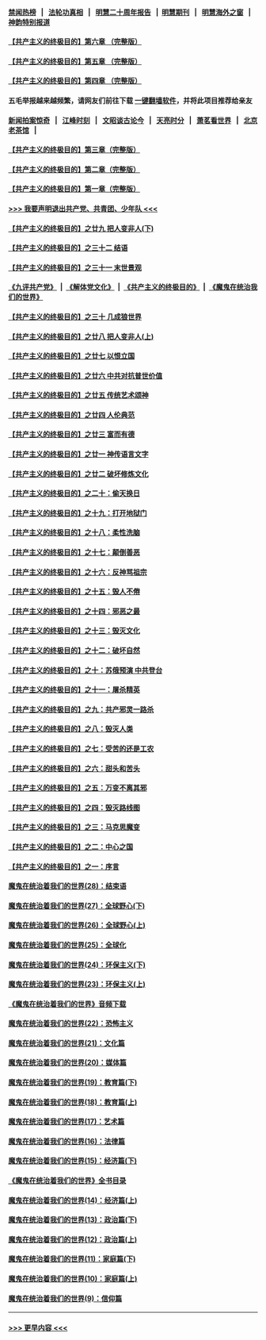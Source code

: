 #### [禁闻热榜](热点新闻.md?=0)  &nbsp;&nbsp;|&nbsp;&nbsp; [法轮功真相](https://github.com/gfw-breaker/truth/blob/master/README.md?=0) &nbsp;&nbsp;|&nbsp;&nbsp; [明慧二十周年报告](https://github.com/gfw-breaker/mh-reports/blob/master/README.md?=0) &nbsp;&nbsp;|&nbsp;&nbsp;[明慧期刊](https://github.com/gfw-breaker/mh-qikan) &nbsp;&nbsp;|&nbsp;&nbsp; [明慧海外之窗](https://github.com/gfw-breaker/mh-news/blob/master/README.md?=0) &nbsp;&nbsp;|&nbsp;&nbsp; [神韵特别报道](https://github.com/gfw-breaker/mh-news/blob/master/shenyun.md?=0)
#### [【共产主义的终极目的】第六章 （完整版）](../pages/nsc422/n11428913.md?t=02270602) 
#### [【共产主义的终极目的】第五章 （完整版）](../pages/nsc422/n11428912.md?t=02270602) 
#### [【共产主义的终极目的】第四章 （完整版）](../pages/nsc422/n11428907.md?t=02270602) 
#### 五毛举报越来越频繁，请网友们前往下载 [一键翻墙软件](https://github.com/gfw-breaker/ssr-accounts)，并将此项目推荐给亲友
#### [新闻拍案惊奇](https://github.com/gfw-breaker/banned-news/blob/master/pages/link4.md) &nbsp;&nbsp;|&nbsp;&nbsp; [江峰时刻](https://github.com/gfw-breaker/banned-news/blob/master/pages/link4.md) &nbsp;&nbsp;|&nbsp;&nbsp; [文昭谈古论今](https://github.com/gfw-breaker/banned-news/blob/master/pages/link4.md) &nbsp;&nbsp;|&nbsp;&nbsp; [天亮时分](https://github.com/gfw-breaker/banned-news/blob/master/pages/link4.md) &nbsp;&nbsp;|&nbsp;&nbsp; [萧茗看世界](https://github.com/gfw-breaker/banned-news/blob/master/pages/link4.md) &nbsp;&nbsp;|&nbsp;&nbsp; [北京老茶馆](https://github.com/gfw-breaker/banned-news/blob/master/pages/link4.md) &nbsp;&nbsp;|&nbsp;&nbsp; 
#### [【共产主义的终极目的】第三章（完整版）](../pages/nsc422/n11428848.md?t=02270602) 
#### [【共产主义的终极目的】第二章（完整版）](../pages/nsc422/n11428831.md?t=02270602) 
#### [【共产主义的终极目的】第一章（完整版）](../pages/nsc422/n11417651.md?t=02270602) 
#### [>>> 我要声明退出共产党、共青团、少年队 <<<](https://github.com/begood0513/goodnews/blob/master/quit/letter.md) 
#### [【共产主义的终极目的】之廿九 把人变非人(下)](../pages/nsc422/n11344140.md?t=02270602) 
#### [【共产主义的终极目的】之三十二 结语](../pages/nsc422/n11360535.md?t=02270602) 
#### [【共产主义的终极目的】之三十一 末世景观](../pages/nsc422/n11351129.md?t=02270602) 
#### [《九评共产党》](https://github.com/begood0513/9ping.md/blob/master/README.md) &nbsp;|&nbsp; [《解体党文化》](../../../../jtdwh.md/blob/master/README.md)  &nbsp;|&nbsp; [《共产主义的终极目的》](../../../../gczydzjmd.md/blob/master/README.md) &nbsp;|&nbsp; [《魔鬼在统治我们的世界》](../../../../mgztzwmdsj.md/blob/master/README.md) 
#### [【共产主义的终极目的】之三十 几成狼世界](../pages/nsc422/n11348280.md?t=02270602) 
#### [【共产主义的终极目的】之廿八 把人变非人(上)](../pages/nsc422/n11340492.md?t=02270602) 
#### [【共产主义的终极目的】之廿七 以恨立国](../pages/nsc422/n11336944.md?t=02270602) 
#### [【共产主义的终极目的】之廿六 中共对抗普世价值](../pages/nsc422/n11324785.md?t=02270602) 
#### [【共产主义的终极目的】之廿五 传统艺术颂神](../pages/nsc422/n11296396.md?t=02270602) 
#### [【共产主义的终极目的】之廿四 人伦典范](../pages/nsc422/n11296397.md?t=02270602) 
#### [【共产主义的终极目的】之廿三 富而有德](../pages/nsc422/n11283598.md?t=02270602) 
#### [【共产主义的终极目的】之廿一 神传语言文字](../pages/nsc422/n11263265.md?t=02270602) 
#### [【共产主义的终极目的】之廿二 破坏修炼文化](../pages/nsc422/n11245728.md?t=02270602) 
#### [【共产主义的终极目的】之二十：偷天换日](../pages/nsc422/n11238846.md?t=02270602) 
#### [【共产主义的终极目的】之十九：打开地狱门](../pages/nsc422/n11206376.md?t=02270602) 
#### [【共产主义的终极目的】之十八：柔性洗脑](../pages/nsc422/n11199994.md?t=02270602) 
#### [【共产主义的终极目的】之十七：颠倒善恶](../pages/nsc422/n11179782.md?t=02270602) 
#### [【共产主义的终极目的】之十六：反神骂祖宗](../pages/nsc422/n11166798.md?t=02270602) 
#### [【共产主义的终极目的】之十五：毁人不倦](../pages/nsc422/n11166792.md?t=02270602) 
#### [【共产主义的终极目的】之十四：邪恶之最](../pages/nsc422/n11150249.md?t=02270602) 
#### [【共产主义的终极目的】之十三：毁灭文化](../pages/nsc422/n11135227.md?t=02270602) 
#### [【共产主义的终极目的】之十二：破坏自然](../pages/nsc422/n11135214.md?t=02270602) 
#### [【共产主义的终极目的】之十：苏俄预演 中共登台](../pages/nsc422/n11118424.md?t=02270602) 
#### [【共产主义的终极目的】之十一：屠杀精英](../pages/nsc422/n11118442.md?t=02270602) 
#### [【共产主义的终极目的】之九：共产邪灵一路杀](../pages/nsc422/n11114139.md?t=02270602) 
#### [【共产主义的终极目的】之八：毁灭人类](../pages/nsc422/n11108503.md?t=02270602) 
#### [【共产主义的终极目的】之七：受苦的还是工农](../pages/nsc422/n11101809.md?t=02270602) 
#### [【共产主义的终极目的】之六：甜头和苦头](../pages/nsc422/n11096971.md?t=02270602) 
#### [【共产主义的终极目的】之五：万变不离其邪](../pages/nsc422/n11091285.md?t=02270602) 
#### [【共产主义的终极目的】之四：毁灭路线图](../pages/nsc422/n11086284.md?t=02270602) 
#### [【共产主义的终极目的】之三：马克思魔变](../pages/nsc422/n11061941.md?t=02270602) 
#### [【共产主义的终极目的】之二：中心之国](../pages/nsc422/n11047728.md?t=02270602) 
#### [【共产主义的终极目的】之一：序言](../pages/nsc422/n11086077.md?t=02270602) 
#### [魔鬼在统治着我们的世界(28)：结束语](../pages/nsc422/n10936246.md?t=02270602) 
#### [魔鬼在统治着我们的世界(27)：全球野心(下)](../pages/nsc422/n10928319.md?t=02270602) 
#### [魔鬼在统治着我们的世界(26)：全球野心(上)](../pages/nsc422/n10900318.md?t=02270602) 
#### [魔鬼在统治着我们的世界(25)：全球化](../pages/nsc422/n10788205.md?t=02270602) 
#### [魔鬼在统治着我们的世界(24)：环保主义(下)](../pages/nsc422/n10695307.md?t=02270602) 
#### [魔鬼在统治着我们的世界(23)：环保主义(上)](../pages/nsc422/n10688613.md?t=02270602) 
#### [《魔鬼在统治着我们的世界》音频下载](../pages/nsc422/n10635553.md?t=02270602) 
#### [魔鬼在统治着我们的世界(22)：恐怖主义](../pages/nsc422/n10614727.md?t=02270602) 
#### [魔鬼在统治着我们的世界(21)：文化篇](../pages/nsc422/n10597706.md?t=02270602) 
#### [魔鬼在统治着我们的世界(20)：媒体篇](../pages/nsc422/n10586579.md?t=02270602) 
#### [魔鬼在统治着我们的世界(19)：教育篇(下)](../pages/nsc422/n10564808.md?t=02270602) 
#### [魔鬼在统治着我们的世界(18)：教育篇(上)](../pages/nsc422/n10526970.md?t=02270602) 
#### [魔鬼在统治着我们的世界(17)：艺术篇](../pages/nsc422/n10499093.md?t=02270602) 
#### [魔鬼在统治着我们的世界(16)：法律篇](../pages/nsc422/n10485969.md?t=02270602) 
#### [魔鬼在统治着我们的世界(15)：经济篇(下)](../pages/nsc422/n10469975.md?t=02270602) 
#### [《魔鬼在统治着我们的世界》全书目录](../pages/nsc422/n10464261.md?t=02270602) 
#### [魔鬼在统治着我们的世界(14)：经济篇(上)](../pages/nsc422/n10457370.md?t=02270602) 
#### [魔鬼在统治着我们的世界(13)：政治篇(下)](../pages/nsc422/n10448270.md?t=02270602) 
#### [魔鬼在统治着我们的世界(12)：政治篇(上)](../pages/nsc422/n10444576.md?t=02270602) 
#### [魔鬼在统治着我们的世界(11)：家庭篇(下)](../pages/nsc422/n10440961.md?t=02270602) 
#### [魔鬼在统治着我们的世界(10)：家庭篇(上)](../pages/nsc422/n10435448.md?t=02270602) 
#### [魔鬼在统治着我们的世界(9)：信仰篇](../pages/nsc422/n10432159.md?t=02270602) 

----
#### [ >>> 更早内容 <<< ](../indexes/nsc422-earlier.md)
